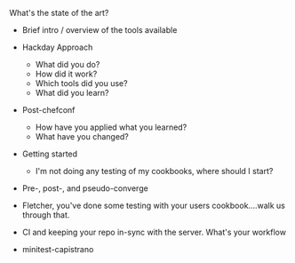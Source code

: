 What's the state of the art?
  * Brief intro / overview of the tools available

* Hackday Approach
  * What did you do?
  * How did it work?
  * Which tools did you use?
  * What did you learn?

* Post-chefconf
  * How have you applied what you learned?
  * What have you changed?

* Getting started
  * I'm not doing any testing of my cookbooks, where should I start?

* Pre-, post-, and pseudo-converge

* Fletcher, you've done some testing with your users cookbook....walk us through that.


* CI and keeping your repo in-sync with the server.  What's your workflow

* minitest-capistrano




